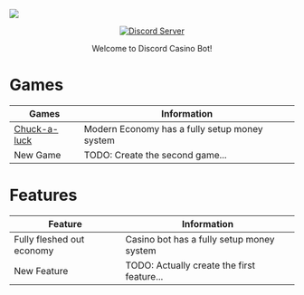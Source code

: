 ![](https://cdn.discordapp.com/attachments/1055953137384554580/1055963971422785596/banner.png)

<p align="center">
  <a href="https://discord.gg/gb2fJUJpVc">
    <img src="https://discordapp.com/api/guilds/1055953136633778276/widget.png?style=shield" alt="Discord Server">
  </a>
</p>

<p align="center"> Welcome to Discord Casino Bot! </p>

# Games

| Games | Information |
| ------------- | ------------- |
| [Chuck-a-luck](https://en.wikipedia.org/wiki/Chuck-a-luck) | Modern Economy has a fully setup money system  |
| New Game | TODO: Create the second game...  |

# Features

| Feature | Information |
| ------------- | ------------- |
| Fully fleshed out economy | Casino bot has a fully setup money system  |
| New Feature | TODO: Actually create the first feature...  |

